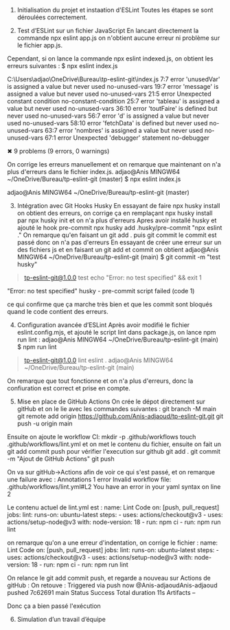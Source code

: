 1. Initialisation du projet et instaation d'ESLint
Toutes les étapes se sont déroulées correctement.


2. Test d’ESLint sur un fichier JavaScript
En lancant directement la commande npx eslint app.js on n'obtient aucune erreur ni problème sur le fichier app.js.

Cependant, si on lance la commande npx eslint indexed.js, on obtient les erreurs suivantes :
$ npx eslint index.js

C:\Users\adjao\OneDrive\Bureau\tp-eslint-git\index.js
   7:7   error  'unusedVar' is assigned a value but never used  no-unused-vars
  19:7   error  'message' is assigned a value but never used    no-unused-vars
  21:5   error  Unexpected constant condition                   no-constant-condition
  25:7   error  'tableau' is assigned a value but never used    no-unused-vars
  36:10  error  'toutFaire' is defined but never used           no-unused-vars
  56:7   error  'd' is assigned a value but never used          no-unused-vars
  58:10  error  'fetchData' is defined but never used           no-unused-vars
  63:7   error  'nombres' is assigned a value but never used    no-unused-vars
  67:1   error  Unexpected 'debugger' statement                 no-debugger

✖ 9 problems (9 errors, 0 warnings)

On corrige les erreurs manuellement et on remarque que maintenant on n'a plus d'erreurs dans le fichier index.js.
adjao@Anis MINGW64 ~/OneDrive/Bureau/tp-eslint-git (master)
$ npx eslint index.js

adjao@Anis MINGW64 ~/OneDrive/Bureau/tp-eslint-git (master)


3. Intégration avec Git Hooks Husky
En essayant de faire npx husky install on obtient des erreurs, on corrige ça en remplaçant npx husky install par npx husky init et on n'a plus d'erreurs 
Apres avoir installé husky et ajouté le hook pre-commit npx husky add .husky/pre-commit "npx eslint ."
On remarque qu'en faisant un git add . puis git commit le commit est passé donc on n'a pas d'erreurs
En essayant de créer une erreur sur un des fichiers js et en faisant un git add et commit on obtient
adjao@Anis MINGW64 ~/OneDrive/Bureau/tp-eslint-git (main)
$ git commit -m "test husky"

> tp-eslint-git@1.0.0 test
> echo "Error: no test specified" && exit 1

"Error: no test specified"
husky - pre-commit script failed (code 1)

ce qui confirme que ça marche très bien et que les commit sont bloqués quand le code contient des erreurs.


4. Configuration avancée d’ESLint
Après avoir modifié le fichier eslint.config.mjs, et ajouté le script lint dans package.js, on lance npm run lint :
adjao@Anis MINGW64 ~/OneDrive/Bureau/tp-eslint-git (main)
$ npm run lint
> tp-eslint-git@1.0.0 lint
> eslint .
adjao@Anis MINGW64 ~/OneDrive/Bureau/tp-eslint-git (main)

On remarque que tout fonctionne et on n'a plus d'erreurs, donc la confiuration est correct et prise en compte.


5. Mise en place de GitHub Actions
On crée le dépot directement sur gitHub et on le lie avec les commandes suivantes : 
git branch -M main
git remote add origin https://github.com/Anis-adjaoud/tp-eslint-git.git
git push -u origin main

Ensuite on ajoute le workflow CI:
mkdir -p .github/workflows
touch .github/workflows/lint.yml
et on met le contenu du fichier, ensuite on fait un git add commit push pour vérifier l'execution sur github
git add .
git commit -m "Ajout de GitHub Actions"
git push

On va sur gitHub->Actions afin de voir ce qui s'est passé, et on remarque une failure avec :
Annotations
1 error
Invalid workflow file: .github/workflows/lint.yml#L2
You have an error in your yaml syntax on line 2

Le contenu actuel de lint.yml est :
name: Lint Code
on: [push, pull_request]
  jobs:
    lint:
      runs-on: ubuntu-latest
      steps:
        - uses: actions/checkout@v3
        - uses: actions/setup-node@v3
          with:
            node-version: 18
        - run: npm ci
        - run: npm run lint

on remarque qu'on a une erreur d'indentation, on corrige le fichier :
name: Lint Code
on: [push, pull_request]
jobs:
  lint:
    runs-on: ubuntu-latest
    steps:
      - uses: actions/checkout@v3
      - uses: actions/setup-node@v3
        with:
          node-version: 18
      - run: npm ci
      - run: npm run lint

On relance le git add commit push, et regarde a nouveau sur Actions de gitHub :
On retouve :
Triggered via push now
@Anis-adjaoudAnis-adjaoud
pushed 7c62691 main
Status Success
Total duration 11s
Artifacts –

Donc ça a bien passé l'exécution

6. Simulation d’un travail d’équipe


